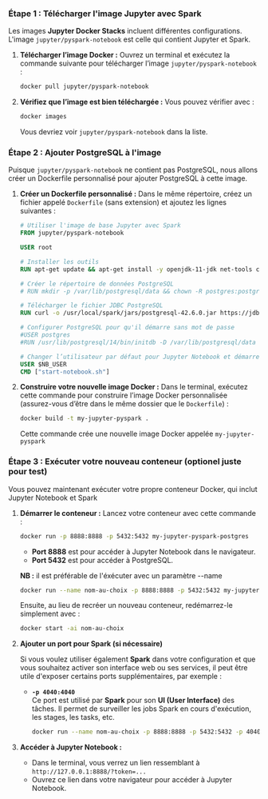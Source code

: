 ### Étape 1 : Télécharger l'image Jupyter avec Spark
Les images **Jupyter Docker Stacks** incluent différentes configurations. L'image `jupyter/pyspark-notebook` est celle qui contient Jupyter et Spark.

1. **Télécharger l’image Docker :**
   Ouvrez un terminal et exécutez la commande suivante pour télécharger l’image `jupyter/pyspark-notebook` :
   ```bash
   docker pull jupyter/pyspark-notebook
   ```

2. **Vérifiez que l’image est bien téléchargée :**
   Vous pouvez vérifier avec :
   ```bash
   docker images
   ```
   Vous devriez voir `jupyter/pyspark-notebook` dans la liste.

### Étape 2 : Ajouter PostgreSQL à l'image
Puisque `jupyter/pyspark-notebook` ne contient pas PostgreSQL, nous allons créer un Dockerfile personnalisé pour ajouter PostgreSQL à cette image.

1. **Créer un Dockerfile personnalisé :**
   Dans le même répertoire, créez un fichier appelé `Dockerfile` (sans extension) et ajoutez les lignes suivantes :
   ```dockerfile
   # Utiliser l'image de base Jupyter avec Spark
   FROM jupyter/pyspark-notebook

   USER root

   # Installer les outils
   RUN apt-get update && apt-get install -y openjdk-11-jdk net-tools curl

   # Créer le répertoire de données PostgreSQL
   # RUN mkdir -p /var/lib/postgresql/data && chown -R postgres:postgres /var/lib/postgresql

   # Télécharger le fichier JDBC PostgreSQL
   RUN curl -o /usr/local/spark/jars/postgresql-42.6.0.jar https://jdbc.postgresql.org/download/postgresql-42.6.0.jar

   # Configurer PostgreSQL pour qu'il démarre sans mot de passe
   #USER postgres
   #RUN /usr/lib/postgresql/14/bin/initdb -D /var/lib/postgresql/data

   # Changer l’utilisateur par défaut pour Jupyter Notebook et démarrer PostgreSQL
   USER $NB_USER
   CMD ["start-notebook.sh"]
   ```

2. **Construire votre nouvelle image Docker :**
   Dans le terminal, exécutez cette commande pour construire l’image Docker personnalisée (assurez-vous d’être dans le même dossier que le `Dockerfile`) :
   ```bash
   docker build -t my-jupyter-pyspark .
   ```
   Cette commande crée une nouvelle image Docker appelée `my-jupyter-pyspark`

### Étape 3 : Exécuter votre nouveau conteneur (optionel juste pour test)
Vous pouvez maintenant exécuter votre propre conteneur Docker, qui inclut Jupyter Notebook et Spark
1. **Démarrer le conteneur :**
   Lancez votre conteneur avec cette commande :
   ```bash
   docker run -p 8888:8888 -p 5432:5432 my-jupyter-pyspark-postgres
   ```
   - **Port 8888** est pour accéder à Jupyter Notebook dans le navigateur.
   - **Port 5432** est pour accéder à PostgreSQL.
   
   **NB :** il est préférable de l'éxécuter avec un paramètre --name
   ```bash
   docker run --name nom-au-choix -p 8888:8888 -p 5432:5432 my-jupyter-pyspark-postgres
   ```
   Ensuite, au lieu de recréer un nouveau conteneur, redémarrez-le simplement avec :
   ```bash
   docker start -ai nom-au-choix
   ```

2. **Ajouter un port pour Spark (si nécessaire)**

   Si vous voulez utiliser également **Spark** dans votre configuration et que vous souhaitez activer son interface web ou ses services, il peut être utile d'exposer certains ports supplémentaires, par exemple :

   - **`-p 4040:4040`**  
  Ce port est utilisé par **Spark** pour son **UI (User Interface)** des tâches. Il permet de surveiller les jobs Spark en cours d'exécution, les stages, les tasks, etc.

      ```bash
      docker run --name nom-au-choix -p 8888:8888 -p 5432:5432 -p 4040:4040 my-jupyter-pyspark-postgres
      ```
  

3. **Accéder à Jupyter Notebook :**
   - Dans le terminal, vous verrez un lien ressemblant à `http://127.0.0.1:8888/?token=...`
   - Ouvrez ce lien dans votre navigateur pour accéder à Jupyter Notebook.

